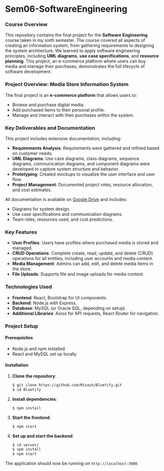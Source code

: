 # Sem06-SoftwareEngineering

### Course Overview
This repository contains the final project for the **Software Engineering** course taken in my sixth semester. The course covered all aspects of creating an information system, from gathering requirements to designing the system architecture. We learned to apply software engineering principles, including **UML diagrams**, **use case specifications**, and **resource planning**. This project, an e-commerce platform where users can buy media and manage their purchases, demonstrates the full lifecycle of software development.

### Project Overview: Media Store Information System
The final project is an **e-commerce platform** that allows users to:
- Browse and purchase digital media.
- Add purchased items to their personal profile.
- Manage and interact with their purchases within the system.

### Key Deliverables and Documentation
This project includes extensive documentation, including:
- **Requirements Analysis**: Requirements were gathered and refined based on customer needs.
- **UML Diagrams**: Use case diagrams, class diagrams, sequence diagrams, communication diagrams, and component diagrams were developed to capture system structure and behavior.
- **Prototyping**: Created mockups to visualize the user interface and user flow.
- **Project Management**: Documented project roles, resource allocation, and cost estimates.

All documentation is available on [Google Drive](https://docs.google.com/document/d/1H1ktfUyqFa7LCjuPbNCi6Mm4ASuOohPlyzdmbTrF_5A/edit?tab=t.0) and includes:
- Diagrams for system design.
- Use case specifications and communication diagrams.
- Team roles, resources used, and cost predictions.

### Key Features
- **User Profiles**: Users have profiles where purchased media is stored and managed.
- **CRUD Operations**: Complete create, read, update, and delete (CRUD) operations for all entities, including user accounts and media content.
- **Media Management**: Admins can add, edit, and delete media items in the store.
- **File Uploads**: Supports file and image uploads for media content.

### Technologies Used
- **Frontend**: React, Bootstrap for UI components.
- **Backend**: Node.js with Express.
- **Database**: MySQL (or Oracle SQL, depending on setup).
- **Additional Libraries**: Axios for API requests, React Router for navigation.

### Project Setup

#### Prerequisites
- Node.js and npm installed
- React and MySQL set up locally

#### Installation
1. **Clone the repository**:
   ```bash
   $ git clone https://github.com/Misash/Bluetify.git
   $ cd Bluetify
   ```

2. **Install dependencies**:
   ```bash
   $ npm install
   ```

3. **Start the frontend**:
   ```bash
   $ npm start
   ```

4. **Set up and start the backend**:
   ```bash
   $ cd server/
   $ npm install
   $ npm start
   ```

The application should now be running on `http://localhost:3000`.
